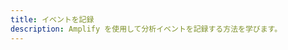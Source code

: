 ```yaml
---
title: イベントを記録
description: Amplify を使用して分析イベントを記録する方法を学びます。
---
```


<inline-fragment platform="js" src="~/lib/analytics/fragments/js/record.md"></inline-fragment> <inline-fragment platform="ios" src="~/lib/analytics/fragments/ios/record.md"></inline-fragment> <inline-fragment platform="android" src="~/lib/analytics/fragments/android/record.md"></inline-fragment> <inline-fragment platform="flutter" src="~/lib/analytics/fragments/flutter/record.md"></inline-fragment>